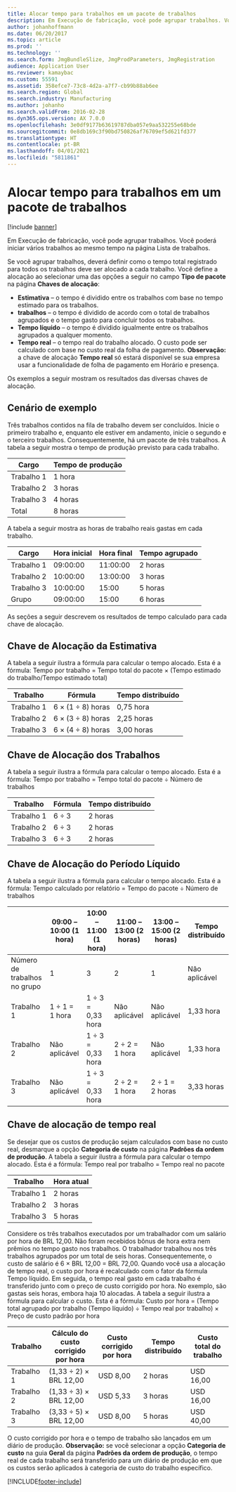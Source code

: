 ```yaml
---
title: Alocar tempo para trabalhos em um pacote de trabalhos
description: Em Execução de fabricação, você pode agrupar trabalhos. Você poderá iniciar vários trabalhos ao mesmo tempo na página Lista de trabalhos.
author: johanhoffmann
ms.date: 06/20/2017
ms.topic: article
ms.prod: ''
ms.technology: ''
ms.search.form: JmgBundleSlize, JmgProdParameters, JmgRegistration
audience: Application User
ms.reviewer: kamaybac
ms.custom: 55591
ms.assetid: 358efce7-73c8-4d2a-a7f7-cb99b88ab6ee
ms.search.region: Global
ms.search.industry: Manufacturing
ms.author: johanho
ms.search.validFrom: 2016-02-28
ms.dyn365.ops.version: AX 7.0.0
ms.openlocfilehash: 3e0df9177b63619787dba057e9aa532255e68bde
ms.sourcegitcommit: 0e8db169c3f90bd750826af76709ef5d621fd377
ms.translationtype: HT
ms.contentlocale: pt-BR
ms.lasthandoff: 04/01/2021
ms.locfileid: "5811861"
---
```

# <a name="allocate-time-to-jobs-in-a-job-bundle"></a>Alocar tempo para trabalhos em um pacote de trabalhos

[!include [banner](../includes/banner.md)]

Em Execução de fabricação, você pode agrupar trabalhos. Você poderá iniciar vários trabalhos ao mesmo tempo na página Lista de trabalhos.

Se você agrupar trabalhos, deverá definir como o tempo total registrado para todos os trabalhos deve ser alocado a cada trabalho. Você define a alocação ao selecionar uma das opções a seguir no campo **Tipo de pacote** na página **Chaves de alocação**:

-   **Estimativa** – o tempo é dividido entre os trabalhos com base no tempo estimado para os trabalhos.
-   **trabalhos** – o tempo é dividido de acordo com o total de trabalhos agrupados e o tempo gasto para concluir todos os trabalhos.
-   **Tempo líquido** – o tempo é dividido igualmente entre os trabalhos agrupados a qualquer momento.
-   **Tempo real** – o tempo real do trabalho alocado. O custo pode ser calculado com base no custo real da folha de pagamento. **Observação:** a chave de alocação **Tempo real** só estará disponível se sua empresa usar a funcionalidade de folha de pagamento em Horário e presença.

Os exemplos a seguir mostram os resultados das diversas chaves de alocação.

## <a name="example-scenario"></a>Cenário de exemplo
Três trabalhos contidos na fila de trabalho devem ser concluídos. Inicie o primeiro trabalho e, enquanto ele estiver em andamento, inicie o segundo e o terceiro trabalhos. Consequentemente, há um pacote de três trabalhos. A tabela a seguir mostra o tempo de produção previsto para cada trabalho.

| Cargo   | Tempo de produção |
|-------|-----------------|
| Trabalho 1 | 1 hora          |
| Trabalho 2 | 3 horas         |
| Trabalho 3 | 4 horas         |
| Total | 8 horas         |

A tabela a seguir mostra as horas de trabalho reais gastas em cada trabalho.

| Cargo    | Hora inicial | Hora final | Tempo agrupado |
|--------|------------|----------|-------------|
| Trabalho 1  | 09:00:00      | 11:00:00    | 2 horas     |
| Trabalho 2  | 10:00:00      | 13:00:00    | 3 horas     |
| Trabalho 3  | 10:00:00      | 15:00    | 5 horas     |
| Grupo | 09:00:00      | 15:00    | 6 horas     |

As seções a seguir descrevem os resultados de tempo calculado para cada chave de alocação.

## <a name="estimation-allocation-key"></a>Chave de Alocação da Estimativa
A tabela a seguir ilustra a fórmula para calcular o tempo alocado. Esta é a fórmula: Tempo por trabalho = Tempo total do pacote × (Tempo estimado do trabalho/Tempo estimado total)

| Trabalho   | Fórmula           | Tempo distribuído |
|-------|-------------------|----------------|
| Trabalho 1 | 6 × (1 ÷ 8) horas | 0,75 hora      |
| Trabalho 2 | 6 × (3 ÷ 8) horas | 2,25 horas     |
| Trabalho 3 | 6 × (4 ÷ 8) horas | 3,00 horas     |

## <a name="jobs-allocation-key"></a>Chave de Alocação dos Trabalhos
A tabela a seguir ilustra a fórmula para calcular o tempo alocado. Esta é a fórmula: Tempo por trabalho = Tempo total do pacote ÷ Número de trabalhos

| Trabalho   | Fórmula | Tempo distribuído |
|-------|---------|----------------|
| Trabalho 1 | 6 ÷ 3   | 2 horas        |
| Trabalho 2 | 6 ÷ 3   | 2 horas        |
| Trabalho 3 | 6 ÷ 3   | 2 horas        |

## <a name="net-time-allocation-key"></a>Chave de Alocação do Período Líquido
A tabela a seguir ilustra a fórmula para calcular o tempo alocado. Esta é a fórmula: Tempo calculado por relatório = Tempo do pacote ÷ Número de trabalhos

|                              | 09:00 – 10:00 (1 hora) | 10:00 – 11:00 (1 hora) | 11:00 – 13:00 (2 horas) | 13:00 – 15:00 (2 horas) | Tempo distribuído |
|------------------------------|----------------------|----------------------|-----------------------|-----------------------|----------------|
| Número de trabalhos no grupo | 1                    | 3                    | 2                     | 1                     | Não aplicável |
| Trabalho 1                        | 1 ÷ 1 = 1 hora       | 1 ÷ 3 = 0,33 hora    | Não aplicável        | Não aplicável        | 1,33 hora     |
| Trabalho 2                        | Não aplicável       | 1 ÷ 3 = 0,33 hora    | 2 ÷ 2 = 1 hora        | Não aplicável        | 1,33 hora     |
| Trabalho 3                        | Não aplicável       | 1 ÷ 3 = 0,33 hora    | 2 ÷ 2 = 1 hora        | 2 ÷ 1 = 2 horas       | 3,33 horas     |

## <a name="real-time-allocation-key"></a>Chave de alocação de tempo real
Se desejar que os custos de produção sejam calculados com base no custo real, desmarque a opção **Categoria de custo** na página **Padrões da ordem de produção**. A tabela a seguir ilustra a fórmula para calcular o tempo alocado. Esta é a fórmula: Tempo real por trabalho = Tempo real no pacote

| Trabalho   | Hora atual |
|-------|-------------|
| Trabalho 1 | 2 horas     |
| Trabalho 2 | 3 horas     |
| Trabalho 3 | 5 horas     |

Considere os três trabalhos executados por um trabalhador com um salário por hora de BRL 12,00. Não foram recebidos bônus de hora extra nem prêmios no tempo gasto nos trabalhos. O trabalhador trabalhou nos três trabalhos agrupados por um total de seis horas. Consequentemente, o custo de salário é 6 × BRL 12,00 = BRL 72,00. Quando você usa a alocação de tempo real, o custo por hora é recalculado com o fator da fórmula Tempo líquido. Em seguida, o tempo real gasto em cada trabalho é transferido junto com o preço de custo corrigido por hora. No exemplo, são gastas seis horas, embora haja 10 alocadas. A tabela a seguir ilustra a fórmula para calcular o custo. Esta é a fórmula: Custo por hora = (Tempo total agrupado por trabalho (Tempo líquido) ÷ Tempo real por trabalho) × Preço de custo padrão por hora

| Trabalho   | Cálculo do custo corrigido por hora | Custo corrigido por hora | Tempo distribuído | Custo total do trabalho |
|-------|----------------------------------------|-------------------------|----------------|-------------------|
| Trabalho 1 | (1,33 ÷ 2) × BRL 12,00                 | USD 8,00                | 2 horas        | USD 16,00         |
| Trabalho 2 | (1,33 ÷ 3) × BRL 12,00                 | USD 5,33                | 3 horas        | USD 16,00         |
| Trabalho 3 | (3,33 ÷ 5) × BRL 12,00                 | USD 8,00                | 5 horas        | USD 40,00         |

O custo corrigido por hora e o tempo de trabalho são lançados em um diário de produção. **Observação:** se você selecionar a opção **Categoria de custo** na guia **Geral** da página **Padrões da ordem de produção**, o tempo real de cada trabalho será transferido para um diário de produção em que os custos serão aplicados à categoria de custo do trabalho específico.





[!INCLUDE[footer-include](../../includes/footer-banner.md)]